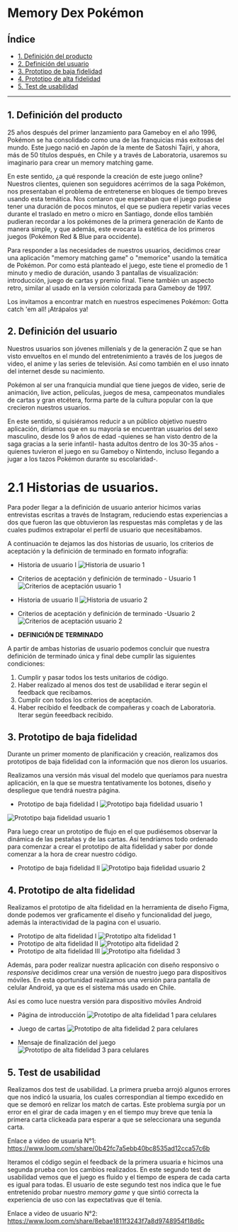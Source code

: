 # Memory Dex Pokémon

## Índice

* [1. Definición del producto](#1-Definición-del-producto)
* [2. Definición del usuario](#2-Definición-del-usuario)
* [3. Prototipo de baja fidelidad](#3-Prototipo-de-baja-fidelidad)
* [4. Prototipo de alta fidelidad](#4-Prototipo-de-alta-fidelidad)
* [5. Test de usabilidad](#5-Test-de-usabilidad)


***

## 1. Definición del producto


25 años después del primer lanzamiento para Gameboy en el año 1996, Pokémon se ha consolidado como una de las franquicias más exitosas del mundo. Este juego nació en Japón de la mente de Satoshi Tajiri, y ahora, más de 50 títulos después, en Chile y a través de Laboratoria, usaremos su imaginario para crear un memory matching game. 

En este sentido, ¿a qué responde la creación de este juego online? Nuestros clientes, quienen son seguidores acérrimos de la saga Pokémon, nos presentaban el problema de entretenerse en bloques de tiempo breves usando esta temática. Nos contaron que esperaban que el juego pudiese tener una duración de pocos minutos, el que se pudiera repetir varias veces durante el traslado en metro o micro en Santiago, donde ellos también pudieran recordar a los pokémones de la primera generación de Kanto de manera simple, y que además, este evocara la estética de los primeros juegos (Pokémon Red & Blue para occidente).

Para responder a las necesidades de nuestros usuarios, decidimos crear una aplicación "memory matching game" o "memoríce" usando la temática de Pokémon. Por como está planteado el juego, este tiene el promedio de 1 minuto y medio de duración, usando 3 pantallas de visualización: introducción, juego de cartas y premio final. Tiene también un aspecto retro, similar al usado en la versión colorizada para Gameboy de 1997. 

Los invitamos a encontrar match en nuestros especímenes Pokémon: Gotta catch 'em all! ¡Atrápalos ya!

## 2. Definición del usuario

Nuestros usuarios son jóvenes millenials y de la generación Z que se han visto envueltos en el mundo del entretenimiento a través de los juegos de video, el anime y las series de televisión. Así como también en el uso innato del internet desde su nacimiento. 

Pokémon al ser una franquicia mundial que tiene juegos de video, serie de animación, live action, películas, juegos de mesa, campeonatos mundiales de cartas y gran etcétera, forma parte de la cultura popular con la que crecieron nuestros usuarios. 

En este sentido, si quisiéramos reducir a un público objetivo nuestro aplicación, diríamos que en su mayoría se encuentran usuarios del sexo masculino, desde los 9 años de edad -quienes se han visto dentro de la saga gracias a la serie infantil- hasta adultos dentro de los 30-35 años -quienes tuvieron el juego en su Gameboy o Nintendo, incluso llegando a jugar a los tazos Pokémon durante su escolaridad-. 

# 2.1 Historias de usuarios.

Para poder llegar a la definición de usuario anterior hicimos varias entrevistas escritas a través de Instagram, reduciendo estas experiencias a dos que fueron las que obtuvieron las respuestas más completas y de las cuales pudimos extrapolar el perfil de usuario que necesitábamos. 

A continuación te dejamos las dos historias de usuario, los criterios de aceptación y la definición de terminado en formato infografía:

* Historia de usuario I
![Historia de usuario 1](imagenesProyecto/readme/Historia_de_usuario_1_.png)

* Criterios de aceptación y definición de terminado - Usuario 1
![Criterios de aceptación usuario 1](imagenesProyecto/readme/Criterio_y_definici%C3%B3n_2.png)


* Historia de usuario II
![Historia de usuario 2](imagenesProyecto/readme/Historia_de_usuario_2.png)


* Criterios de aceptación y definición de terminado -Usuario 2
![Criterios de aceptación usuario 2](imagenesProyecto/readme/Criterios_y_definici%C3%B3n_1.png)

* **DEFINICIÓN DE TERMINADO**

A partir de ambas historias de usuario podemos concluir que nuestra definición de terminado única y final debe cumplir las siguientes condiciones:

1. Cumplir y pasar todos los tests unitarios de código. 
2. Haber realizado al menos dos test de usabilidad e iterar según el feedback que recibamos. 
3.  Cumplir con todos los criterios de aceptación.
4. Haber recibido el feedback de compañeras y coach de Laboratoria. Iterar según feeedback recibido.


## 3. Prototipo de baja fidelidad

Durante un primer momento de planificación y creación, realizamos dos prototipos de baja fidelidad con la información que nos dieron los usuarios. 

Realizamos una versión más visual del modelo que queríamos para nuestra aplicación, en la que se muestra tentativamente los botones, diseño y despliegue que tendrá nuestra página. 

* Prototipo de baja fidelidad I
![Prototipo baja fidelidad usuario 1](imagenesProyecto/readme/prototype_lf1.jpg)

![Prototipo baja fidelidad usuario 1](imagenesProyecto/readme/prototype_lf2.jpg)

Para luego crear un prototipo de flujo en el que pudiésemos observar la dinámica de las pestañas y de las cartas. Así tendríamos todo ordenado para comenzar a crear el prototipo de alta fidelidad y saber por donde comenzar a la hora de crear nuestro código. 

* Prototipo de baja fidelidad II
![Prototipo baja fidelidad usuario 2](imagenesProyecto/readme/Prototipo_historia_2.png)

## 4. Prototipo de alta fidelidad

Realizamos el prototipo de alta fidelidad en la herramienta de diseño Figma, donde podemos ver graficamente el diseño y funcionalidad del juego, además la interactividad de la pagina con el usuario.

* Prototipo de alta fidelidad I
![Prototipo alta fidelidad 1](imagenesProyecto/readme/Prototipo%20figma%201.png)
* Prototipo de alta fidelidad II
![Prototipo alta fidelidad 2](imagenesProyecto/readme/Prototipo%20figma%202.png)
* Prototipo de alta fidelidad III
![Prototipo alta fidelidad 3](imagenesProyecto/readme/Prototipo%20figma%203.png)

Además, para poder realizar nuestra aplicación con diseño responsivo o *responsive* decidimos crear una versión de nuestro juego para dispositivos móviles. En esta oportunidad realizamos una versión para pantalla de celular Android, ya que es el sistema más usado en Chile.

Así es como luce nuestra versión para dispositivo móviles Android

* Página de introducción
![Prototipo de alta fidelidad 1 para celulares](imagenesProyecto/readme/VrMobile.bmp) 

* Juego de cartas 
![Prototipo de alta fidelidad 2 para celulares](imagenesProyecto/readme/VrMobile2.bmp) 

* Mensaje de finalización del juego
![Prototipo de alta fidelidad 3 para celulares](imagenesProyecto/readme/ProtoMobile3.png) 


## 5. Test de usabilidad

Realizamos dos test de usabilidad. La primera prueba arrojó algunos errores que nos indicó la usuaria, los cuales correspondían al tiempo excedido en que se demoró en relizar los match de cartas. Este problema surgía por un error en el girar de cada imagen y en el tiempo muy breve que tenía la primera carta clickeada para esperar a que se seleccionara una segunda carta. 

Enlace a video de usuaria N°1: https://www.loom.com/share/0b42fc7a5ebb40bc8535ad12cca57c6b

Iteramos el código según el feedback de la primera usuaria e hicimos una segunda prueba con los cambios realizados. 
En este segundo test de usabilidad vemos que el juego es fluido y el tiempo de espera de cada carta es igual para todas. El usuario de este segundo test nos indica que le fue entretenido probar nuestro *memory game* y que sintió correcta la experiencia de uso con las expectativas que él tenía.

Enlace a video de usuario N°2: https://www.loom.com/share/8ebae1811f3243f7a8d9748954f18d6c